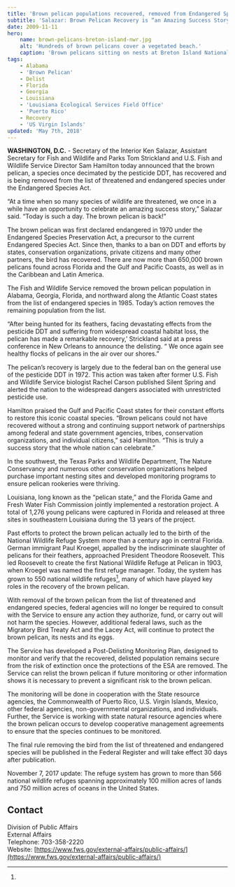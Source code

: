 ```yaml
---
title: 'Brown pelican populations recovered, removed from Endangered Species List'
subtitle: 'Salazar: Brown Pelican Recovery is “an Amazing Success Story”'
date: 2009-11-11
hero:
    name: brown-pelicans-breton-island-nwr.jpg
    alt: 'Hundreds of brown pelicans cover a vegetated beach.'
    caption: 'Brown pelicans sitting on nests at Breton Island National Wildlife Refuge. <a href="https://flic.kr/p/84HicP">Photo</a> by Greg Thompson, USFWS.'
tags:
    - Alabama
    - 'Brown Pelican'
    - Delist
    - Florida
    - Georgia
    - Louisiana
    - 'Louisiana Ecological Services Field Office'
    - 'Puerto Rico'
    - Recovery
    - 'US Virgin Islands'
updated: 'May 7th, 2018'
---
```


**WASHINGTON, D.C.** - Secretary of the Interior Ken Salazar, Assistant Secretary for Fish and Wildlife and Parks Tom Strickland and U.S. Fish and Wildlife Service Director Sam Hamilton today announced that the brown pelican, a species once decimated by the pesticide DDT, has recovered and is being removed from the list of threatened and endangered species under the Endangered Species Act.

“At a time when so many species of wildlife are threatened, we once in a while have an opportunity to celebrate an amazing success story,” Salazar said. “Today is such a day. The brown pelican is back!”

The brown pelican was first declared endangered in 1970 under the Endangered Species Preservation Act, a precursor to the current Endangered Species Act. Since then, thanks to a ban on DDT and efforts by states, conservation organizations, private citizens and many other partners, the bird has recovered. There are now more than 650,000 brown pelicans found across Florida and the Gulf and Pacific Coasts, as well as in the Caribbean and Latin America.

The Fish and Wildlife Service removed the brown pelican population in Alabama, Georgia, Florida, and northward along the Atlantic Coast states from the list of endangered species in 1985. Today’s action removes the remaining population from the list.

“After being hunted for its feathers, facing devastating effects from the pesticide DDT and suffering from widespread coastal habitat loss, the pelican has made a remarkable recovery,’ Strickland said at a press conference in New Orleans to announce the delisting. “ We once again see healthy flocks of pelicans in the air over our shores.”

The pelican’s recovery is largely due to the federal ban on the general use of the pesticide DDT in 1972\. This action was taken after former U.S. Fish and Wildlife Service biologist Rachel Carson published Silent Spring and alerted the nation to the widespread dangers associated with unrestricted pesticide use.

Hamilton praised the Gulf and Pacific Coast states for their constant efforts to restore this iconic coastal species. “Brown pelicans could not have recovered without a strong and continuing support network of partnerships among federal and state government agencies, tribes, conservation organizations, and individual citizens,” said Hamilton. “This is truly a success story that the whole nation can celebrate.”

In the southwest, the Texas Parks and Wildlife Department, The Nature Conservancy and numerous other conservation organizations helped purchase important nesting sites and developed monitoring programs to ensure pelican rookeries were thriving.

Louisiana, long known as the “pelican state,” and the Florida Game and Fresh Water Fish Commission jointly implemented a restoration project. A total of 1,276 young pelicans were captured in Florida and released at three sites in southeastern Louisiana during the 13 years of the project.

Past efforts to protect the brown pelican actually led to the birth of the National Wildlife Refuge System more than a century ago in central Florida. German immigrant Paul Kroegel, appalled by the indiscriminate slaughter of pelicans for their feathers, approached President Theodore Roosevelt. This led Roosevelt to create the first National Wildlife Refuge at Pelican in 1903, when Kroegel was named the first refuge manager. Today, the system has grown to 550 national wildlife refuges[^1], many of which have played key roles in the recovery of the brown pelican.

With removal of the brown pelican from the list of threatened and endangered species, federal agencies will no longer be required to consult with the Service to ensure any action they authorize, fund, or carry out will not harm the species. However, additional federal laws, such as the Migratory Bird Treaty Act and the Lacey Act, will continue to protect the brown pelican, its nests and its eggs.

The Service has developed a Post-Delisting Monitoring Plan, designed to monitor and verify that the recovered, delisted population remains secure from the risk of extinction once the protections of the ESA are removed. The Service can relist the brown pelican if future monitoring or other information shows it is necessary to prevent a significant risk to the brown pelican.

The monitoring will be done in cooperation with the State resource agencies, the Commonwealth of Puerto Rico, U.S. Virgin Islands, Mexico, other federal agencies, non-governmental organizations, and individuals. Further, the Service is working with state natural resource agencies where the brown pelican occurs to develop cooperative management agreements to ensure that the species continues to be monitored.

The final rule removing the bird from the list of threatened and endangered species will be published in the Federal Register and will take effect 30 days after publication.

[^1]:

  November 7, 2017 update: The refuge system has grown to more than 566 national wildlife refuges spanning approximately 100 million acres of lands and 750 million acres of oceans in the United States.

## Contact

Division of Public Affairs  
External Affairs  
Telephone: 703-358-2220  
Website: [https://www.fws.gov/external-affairs/public-affairs/](https://www.fws.gov/external-affairs/public-affairs/)
